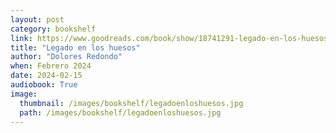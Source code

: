 ```yaml
---
layout: post
category: bookshelf
link: https://www.goodreads.com/book/show/18741291-legado-en-los-huesos
title: "Legado en los huesos"
author: "Dolores Redondo"
when: Febrero 2024
date: 2024-02-15
audiobook: True
image:
  thumbnail: /images/bookshelf/legadoenloshuesos.jpg
  path: /images/bookshelf/legadoenloshuesos.jpg
---
```

